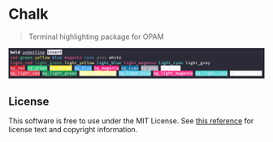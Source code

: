 # Chalk

> Terminal highlighting package for OPAM

<img src="assets/example.png" />

## License

This software is free to use under the MIT License. See [this reference](https://opensource.org/licenses/MIT) for license text and copyright information.

